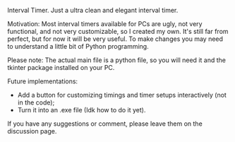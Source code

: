 Interval Timer. Just a ultra clean and elegant interval timer.

Motivation: Most interval timers available for PCs are ugly, not very functional, and not very customizable, so I created my own. It's still far from perfect, but for now it will be very useful. To make changes you may need to understand a little bit of Python programming.

Please note: The actual main file is a python file, so you will need it and the tkinter package installed on your PC.

Future implementations:
  - Add a button for customizing timings and timer setups interactively (not in the code);
  - Turn it into an .exe file (Idk how to do it yet).

If you have any suggestions or comment, please leave them on the discussion page.
